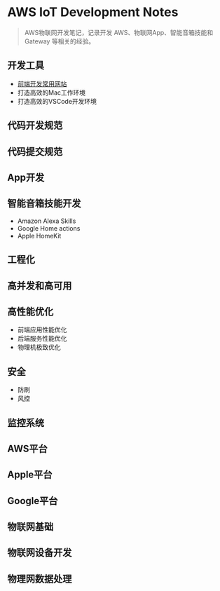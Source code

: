 # AWS IoT Development Notes
> AWS物联网开发笔记，记录开发 AWS、物联网App、智能音箱技能和 Gateway 等相关的经验。

## 开发工具
- [前端开发常用网站](开发工具/前端开发常用网站.md)
- 打造高效的Mac工作环境
- 打造高效的VSCode开发环境

## 代码开发规范

## 代码提交规范

## App开发

## 智能音箱技能开发
- Amazon Alexa Skills
- Google Home actions
- Apple HomeKit

## 工程化

## 高并发和高可用

## 高性能优化
- 前端应用性能优化
- 后端服务性能优化
- 物理机极致优化

## 安全
- 防刷
- 风控

## 监控系统

## AWS平台

## Apple平台

## Google平台

## 物联网基础

## 物联网设备开发

## 物理网数据处理


